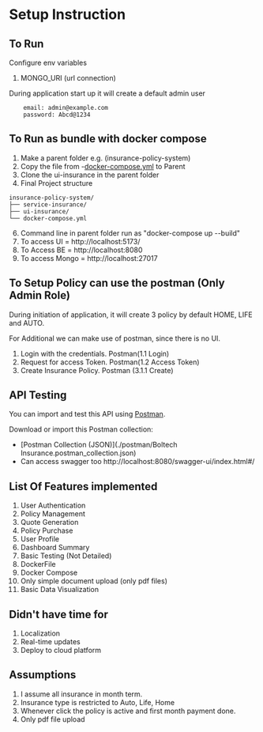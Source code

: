 # Setup Instruction

## To Run

Configure env variables

1. MONGO_URI (url connection)


During application start up it will create a default admin user

    
```
    email: admin@example.com
    password: Abcd@1234
```

## To Run as bundle with docker compose

1. Make a parent folder e.g. (insurance-policy-system)
2. Copy the file from -[docker-compose.yml](./dockerCompose/docker-compose.yml) to Parent
3. Clone the ui-insurance in the parent folder
4. Final Project structure
```
insurance-policy-system/
├── service-insurance/
├── ui-insurance/
└── docker-compose.yml
```
6. Command line in parent folder run as "docker-compose up --build"
7. To access UI = http://localhost:5173/
8. To Access BE = http://localhost:8080
9. To access Mongo = http://localhost:27017


## To Setup Policy can use the postman (Only Admin Role)

During initiation of application, it will create 3 policy by default HOME, LIFE and AUTO.

For Additional we can make use of postman, since there is no UI.

1. Login with the credentials. Postman(1.1 Login)
2. Request for access Token. Postman(1.2 Access Token)
3. Create Insurance Policy. Postman (3.1.1 Create)

## API Testing

You can import and test this API using [Postman](https://www.postman.com/).

Download or import this Postman collection:

- [Postman Collection (JSON)](./postman/Boltech Insurance.postman_collection.json)
- Can access swagger too http://localhost:8080/swagger-ui/index.html#/

## List Of Features implemented

1. User Authentication
2. Policy Management
3. Quote Generation
4. Policy Purchase
5. User Profile
6. Dashboard Summary
7. Basic Testing (Not Detailed)
8. DockerFile
9. Docker Compose
10. Only simple document upload (only pdf files)
11. Basic Data Visualization

## Didn't have time for
1. Localization
2. Real-time updates
3. Deploy to cloud platform



## Assumptions
1. I assume all insurance in month term.
2. Insurance type is restricted to Auto, Life, Home
3. Whenever click the policy is active and first month payment done.
4. Only pdf file upload